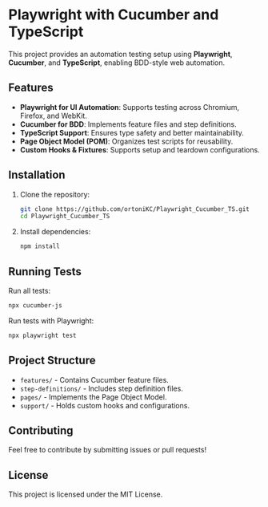 # Playwright with Cucumber and TypeScript

This project provides an automation testing setup using **Playwright**, **Cucumber**, and **TypeScript**, enabling BDD-style web automation.

## Features
- **Playwright for UI Automation**: Supports testing across Chromium, Firefox, and WebKit.
- **Cucumber for BDD**: Implements feature files and step definitions.
- **TypeScript Support**: Ensures type safety and better maintainability.
- **Page Object Model (POM)**: Organizes test scripts for reusability.
- **Custom Hooks & Fixtures**: Supports setup and teardown configurations.

## Installation
1. Clone the repository:
   ```bash
   git clone https://github.com/ortoniKC/Playwright_Cucumber_TS.git
   cd Playwright_Cucumber_TS
   ```
2. Install dependencies:
   ```bash
   npm install
   ```

## Running Tests
Run all tests:
```bash
npx cucumber-js
```

Run tests with Playwright:
```bash
npx playwright test
```

## Project Structure
- `features/` - Contains Cucumber feature files.
- `step-definitions/` - Includes step definition files.
- `pages/` - Implements the Page Object Model.
- `support/` - Holds custom hooks and configurations.

## Contributing
Feel free to contribute by submitting issues or pull requests!

## License
This project is licensed under the MIT License.

